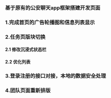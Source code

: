 ### 基于原有的公安聊天app框架搭建开发页面
### 1.完成首页的广告轮播图和信息列表显示
### 2.任务页版块切换
#### 2.1 修改沉浸式状态栏
#### 2.2 优化列表
### 3.登录注册的接口对接，本地的数据安全处理
### 4.团队页面重新排版